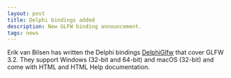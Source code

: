 ```yaml
---
layout: post
title: Delphi bindings added
description: New GLFW binding announcement.
tags: news
---
```


Erik van Bilsen has written the Delphi bindings
[DelphiGlfw](https://github.com/neslib/DelphiGlfw) that cover GLFW 3.2.  They
support Windows (32-bit and 64-bit) and macOS (32-bit) and come with HTML and
HTML Help documentation.
